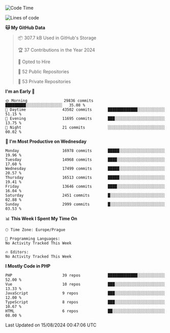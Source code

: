 <!--START_SECTION:waka-->
![Code Time](http://img.shields.io/badge/Code%20Time-1%2C583%20hrs%2058%20mins-blue)

![Lines of code](https://img.shields.io/badge/From%20Hello%20World%20I%27ve%20Written-26.8%20million%20lines%20of%20code-blue)

**🐱 My GitHub Data** 

> 📦 307.7 kB Used in GitHub's Storage 
 > 
> 🏆 37 Contributions in the Year 2024
 > 
> 💼 Opted to Hire
 > 
> 📜 52 Public Repositories 
 > 
> 🔑 53 Private Repositories 
 > 
**I'm an Early 🐤** 

```text
🌞 Morning                29836 commits       █████████░░░░░░░░░░░░░░░░   35.08 % 
🌆 Daytime                43502 commits       █████████████░░░░░░░░░░░░   51.15 % 
🌃 Evening                11695 commits       ███░░░░░░░░░░░░░░░░░░░░░░   13.75 % 
🌙 Night                  21 commits          ░░░░░░░░░░░░░░░░░░░░░░░░░   00.02 % 
```
📅 **I'm Most Productive on Wednesday** 

```text
Monday                   16978 commits       █████░░░░░░░░░░░░░░░░░░░░   19.96 % 
Tuesday                  14968 commits       ████░░░░░░░░░░░░░░░░░░░░░   17.60 % 
Wednesday                17499 commits       █████░░░░░░░░░░░░░░░░░░░░   20.57 % 
Thursday                 16513 commits       █████░░░░░░░░░░░░░░░░░░░░   19.41 % 
Friday                   13646 commits       ████░░░░░░░░░░░░░░░░░░░░░   16.04 % 
Saturday                 2451 commits        █░░░░░░░░░░░░░░░░░░░░░░░░   02.88 % 
Sunday                   2999 commits        █░░░░░░░░░░░░░░░░░░░░░░░░   03.53 % 
```


📊 **This Week I Spent My Time On** 

```text
🕑︎ Time Zone: Europe/Prague

💬 Programming Languages: 
No Activity Tracked This Week

🔥 Editors: 
No Activity Tracked This Week
```

**I Mostly Code in PHP** 

```text
PHP                      39 repos            █████████████░░░░░░░░░░░░   52.00 % 
Vue                      10 repos            ███░░░░░░░░░░░░░░░░░░░░░░   13.33 % 
JavaScript               9 repos             ███░░░░░░░░░░░░░░░░░░░░░░   12.00 % 
TypeScript               8 repos             ███░░░░░░░░░░░░░░░░░░░░░░   10.67 % 
HTML                     6 repos             ██░░░░░░░░░░░░░░░░░░░░░░░   08.00 % 
```




 Last Updated on 15/08/2024 00:47:06 UTC
<!--END_SECTION:waka-->
<!--
**AlexKratky/AlexKratky** is a ✨ _special_ ✨ repository because its `README.md` (this file) appears on your GitHub profile.

Here are some ideas to get you started:

- 🔭 I’m currently working on ...
- 🌱 I’m currently learning ...
- 👯 I’m looking to collaborate on ...
- 🤔 I’m looking for help with ...
- 💬 Ask me about ...
- 📫 How to reach me: ...
- 😄 Pronouns: ...
- ⚡ Fun fact: ...
-->
